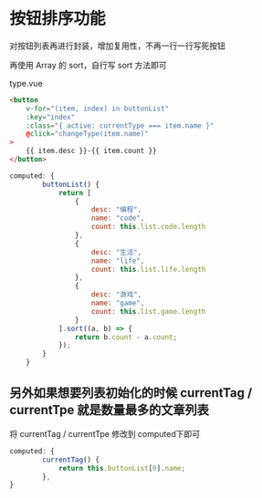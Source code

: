 # 按钮排序功能

对按钮列表再进行封装，增加复用性，不再一行一行写死按钮

再使用 Array 的 sort，自行写 sort 方法即可

type.vue

```html
<button
    v-for="(item, index) in buttonList"
    :key="index"
    :class="{ active: currentType === item.name }"
    @click="changeType(item.name)"
>
    {{ item.desc }}-{{ item.count }}
</button>
```

```js
computed: {
        buttonList() {
            return [
                {
                    desc: "编程",
                    name: "code",
                    count: this.list.code.length
                },
                {
                    desc: "生活",
                    name: "life",
                    count: this.list.life.length
                },
                {
                    desc: "游戏",
                    name: "game",
                    count: this.list.game.length
                }
            ].sort((a, b) => {
                return b.count - a.count;
            });
        }
    }
```

## 另外如果想要列表初始化的时候 currentTag / currentTpe 就是数量最多的文章列表

将 currentTag / currentTpe 修改到 computed下即可

```js
computed: {
        currentTag() {
            return this.buttonList[0].name;
        },
}
```
